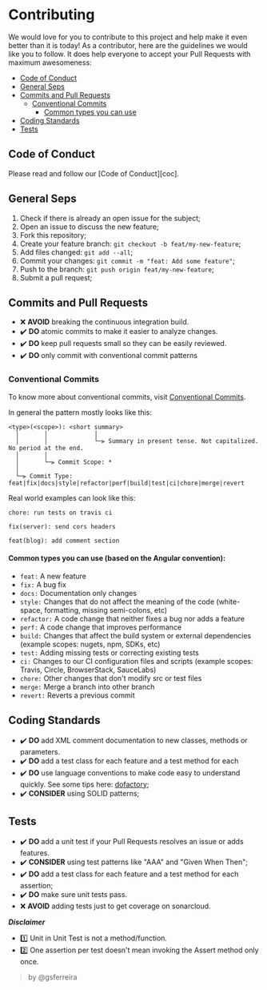 # Contributing

We would love for you to contribute to this project and help make it even better than it is today!
As a contributor, here are the guidelines we would like you to follow. It does help everyone to accept your Pull Requests with maximum awesomeness:

- [Code of Conduct](#code-of-conduct)
- [General Seps](#general-seps)
- [Commits and Pull Requests](#commits-pr)
  - [Conventional Commits](#conventional-commits)
    - [Common types you can use](#commits-types)
- [Coding Standards](#coding-standards)
- [Tests](#tests)



## <a name="code-of-conduct"></a> Code of Conduct

Please read and follow our [Code of Conduct][coc].



## <a name="general-seps"></a> General Seps

1. Check if there is already an open issue for the subject;
2. Open an issue to discuss the new feature;
3. Fork this repository;
4. Create your feature branch: `git checkout -b feat/my-new-feature`;
5. Add files changed:  `git add --all`;
6. Commit your changes: `git commit -m "feat: Add some feature"`;
7. Push to the branch: `git push origin feat/my-new-feature`;
8. Submit a pull request;


## <a name="commits-pr"></a> Commits and Pull Requests

* :x: **AVOID** breaking the continuous integration build.
* :heavy_check_mark: **DO** atomic commits to make it easier to analyze changes.
* :heavy_check_mark: **DO** keep pull requests small so they can be easily reviewed.
* :heavy_check_mark: **DO** only commit with conventional commit patterns

### <a name="conventional-commits"></a> Conventional Commits
To know more about conventional commits, visit [Conventional Commits](https://conventionalcommits.org/).

In general the pattern mostly looks like this:
```
<type>(<scope>): <short summary>
  │       │             │
  │       │             └─⫸ Summary in present tense. Not capitalized. No period at the end.
  │       │
  │       └─⫸ Commit Scope: *
  │
  └─⫸ Commit Type: feat|fix|docs|style|refactor|perf|build|test|ci|chore|merge|revert
```

Real world examples can look like this:
```
chore: run tests on travis ci
```
```
fix(server): send cors headers
```
```
feat(blog): add comment section
```

#### <a name="commits-types"></a> Common types you can use (based on the Angular convention):

- `feat:` A new feature
- `fix:` A bug fix
- `docs:` Documentation only changes
- `style:` Changes that do not affect the meaning of the code (white-space, formatting, missing semi-colons, etc)
- `refactor:` A code change that neither fixes a bug nor adds a feature
- `perf:` A code change that improves performance
- `build:` Changes that affect the build system or external dependencies (example scopes: nugets, npm, SDKs, etc)
- `test:` Adding missing tests or correcting existing tests
- `ci:` Changes to our CI configuration files and scripts (example scopes: Travis, Circle, BrowserStack, SauceLabs)
- `chore:` Other changes that don't modify src or test files
- `merge:` Merge a branch into other branch
- `revert:` Reverts a previous commit



## <a name="coding-standards"></a> Coding Standards
* :heavy_check_mark: **DO** add XML comment documentation to new classes, methods or parameters.
* :heavy_check_mark: **DO** add a test class for each feature and a test method for each 
* :heavy_check_mark: **DO** use language conventions to make code easy to understand quickly. See some tips here: [dofactory](https://www.dofactory.com/csharp-coding-standards);
* :heavy_check_mark: **CONSIDER** using SOLID patterns;



## <a name="tests"></a> Tests
* :heavy_check_mark: **DO** add a unit test if your Pull Requests resolves an issue or adds features.
* :heavy_check_mark: **CONSIDER** using test patterns like "AAA" and "Given When Then";
* :heavy_check_mark: **DO** add a test class for each feature and a test method for each assertion;
* :heavy_check_mark: **DO** make sure unit tests pass.
* :x: **AVOID** adding tests just to get coverage on sonarcloud.

***Disclaimer***
- 1️⃣ Unit in Unit Test is not a method/function.
- 2️⃣ One assertion per test doesn't mean invoking the Assert method only once.
> by @gsferreira
